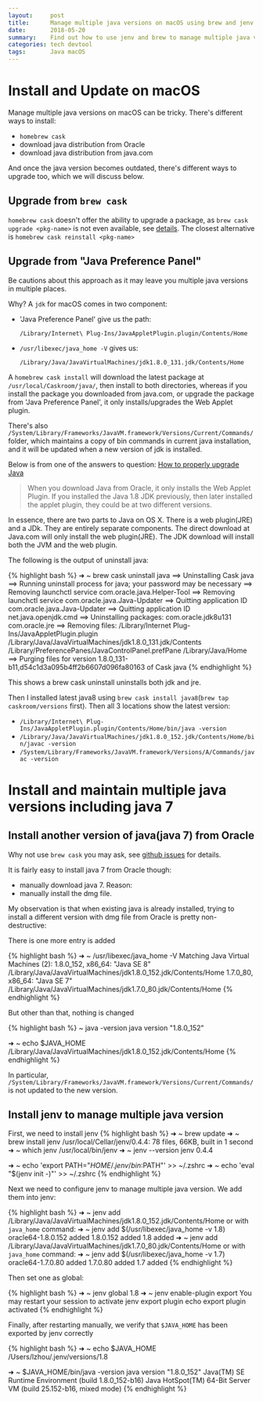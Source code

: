 ```yaml
---
layout:     post
title:      Manage multiple java versions on macOS using brew and jenv
date:       2018-05-20
summary:    Find out how to use jenv and brew to manage multiple java versions on macOS
categories: tech devtool
tags:       Java macOS
---
```


# Install and Update on macOS

Manage multiple java versions on macOS can be tricky. There's different ways to install:

- `homebrew cask`
- download java distribution from Oracle
- download java distribution from java.com

And once the java version becomes outdated, there's different ways to upgrade too, which we will discuss below.

## Upgrade from `brew cask`

`homebrew cask` doesn't offer the ability to upgrade a package, as `brew cask upgrade <pkg-name>` is not even available, see [details](https://github.com/caskroom/homebrew-cask/issues/4678).
The closest alternative is `homebrew cask reinstall <pkg-name>`

## Upgrade from "Java Preference Panel"

Be cautions about this approach as it may leave you multiple java versions in multiple places.

Why? A `jdk` for macOS comes in two component: 

- 'Java Preference Panel' give us the path:
  
  `/Library/Internet\ Plug-Ins/JavaAppletPlugin.plugin/Contents/Home`

- `/usr/libexec/java_home -V` gives us:
  
  `/Library/Java/JavaVirtualMachines/jdk1.8.0_131.jdk/Contents/Home`

A `homebrew cask install` will download the latest package at `/usr/local/Caskroom/java/`, then install to both directories, whereas if you install the package you downloaded from java.com, or upgrade the package from 'Java Preference Panel', it only installs/upgrades the Web Applet plugin.

There's also `/System/Library/Frameworks/JavaVM.framework/Versions/Current/Commands/` folder, which maintains a copy of bin commands in current java installation, and it will be updated when a new version of jdk is installed.

Below is from one of the answers to question: [How to properly upgrade Java](https://discussions.apple.com/thread/7630285?start=0&tstart=0)

>When you download Java from Oracle, it only installs the Web Applet Plugin. If you installed the Java 1.8 JDK previously,
>then later installed the applet plugin, they could be at two different versions.

In essence, there are two parts to Java on OS X. There is a web plugin(JRE) and a JDk. They are entirely separate components.
The direct download at Java.com will only install the web plugin(JRE).
The JDK download will install both the JVM and the web plugin.

The following is the output of uninstall java:

{% highlight bash %}
➜  ~ brew cask uninstall java
==> Uninstalling Cask java
==> Running uninstall process for java; your password may be necessary
==> Removing launchctl service com.oracle.java.Helper-Tool
==> Removing launchctl service com.oracle.java.Java-Updater
==> Quitting application ID com.oracle.java.Java-Updater
==> Quitting application ID net.java.openjdk.cmd
==> Uninstalling packages:
com.oracle.jdk8u131
com.oracle.jre
==> Removing files:
/Library/Internet Plug-Ins/JavaAppletPlugin.plugin
/Library/Java/JavaVirtualMachines/jdk1.8.0_131.jdk/Contents
/Library/PreferencePanes/JavaControlPanel.prefPane
/Library/Java/Home
==> Purging files for version 1.8.0_131-b11,d54c1d3a095b4ff2b6607d096fa80163 of Cask java
{% endhighlight %}

This shows a brew cask uninstall uninstalls both jdk and jre.

Then I installed latest java8 using `brew cask install java8`(`brew tap caskroom/versions` first). Then all 3 locations show the latest version:

- `/Library/Internet\ Plug-Ins/JavaAppletPlugin.plugin/Contents/Home/bin/java -version`
- `/Library/Java/JavaVirtualMachines/jdk1.8.0_152.jdk/Contents/Home/bin/javac -version`
- `/System/Library/Frameworks/JavaVM.framework/Versions/A/Commands/javac -version`

# Install and maintain multiple java versions including java 7

## Install another version of java(java 7) from Oracle

Why not use `brew cask` you may ask, see [github issues](https://github.com/caskroom/homebrew-cask/issues/37772) for details.

It is fairly easy to install java 7 from Oracle though:

- manually download java 7. Reason: 
- manually install the dmg file.

My observation is that when existing java is already installed, trying to install a different version with dmg file from Oracle is pretty non-destructive:
  
There is one more entry is added

{% highlight bash %}
➜  ~ /usr/libexec/java_home -V
Matching Java Virtual Machines (2):
    1.8.0_152, x86_64:	"Java SE 8"	/Library/Java/JavaVirtualMachines/jdk1.8.0_152.jdk/Contents/Home
    1.7.0_80, x86_64:	"Java SE 7"	/Library/Java/JavaVirtualMachines/jdk1.7.0_80.jdk/Contents/Home
{% endhighlight %}

But other than that, nothing is changed

{% highlight bash %}
~ java -version
java version "1.8.0_152"

➜  ~ echo $JAVA_HOME
/Library/Java/JavaVirtualMachines/jdk1.8.0_152.jdk/Contents/Home
{% endhighlight %}

In particular, `/System/Library/Frameworks/JavaVM.framework/Versions/Current/Commands/` is not updated to the new version.

## Install jenv to manage multiple java version 

First, we need to install jenv
{% highlight bash %}
➜  ~ brew update
➜  ~ brew install jenv
/usr/local/Cellar/jenv/0.4.4: 78 files, 66KB, built in 1 second
➜  ~ which jenv
/usr/local/bin/jenv
➜  ~ jenv --version
jenv 0.4.4

➜  ~ echo 'export PATH="$HOME/.jenv/bin:$PATH"' >> ~/.zshrc
➜  ~ echo 'eval "$(jenv init -)"' >> ~/.zshrc
{% endhighlight %}

Next we need to configure jenv to manage multiple java version. We add them into jenv:

{% highlight bash %}
➜  ~ jenv add /Library/Java/JavaVirtualMachines/jdk1.8.0_152.jdk/Contents/Home
or with `java_home` command:
➜  ~ jenv add $(/usr/libexec/java_home -v 1.8)
oracle64-1.8.0.152 added
1.8.0.152 added
1.8 added
➜  ~ jenv add /Library/Java/JavaVirtualMachines/jdk1.7.0_80.jdk/Contents/Home
or with `java_home` command:
➜  ~ jenv add $(/usr/libexec/java_home -v 1.7)
oracle64-1.7.0.80 added
1.7.0.80 added
1.7 added
{% endhighlight %}

Then set one as global:

{% highlight bash %}
➜  ~ jenv global 1.8
➜  ~ jenv enable-plugin export
You may restart your session to activate jenv export plugin echo export plugin activated
{% endhighlight %}

Finally, after restarting manually, we verify that `$JAVA_HOME` has been exported by jenv correctly

{% highlight bash %}
➜  ~ echo $JAVA_HOME
/Users/lzhou/.jenv/versions/1.8

➜  ~ $JAVA_HOME/bin/java -version
java version "1.8.0_152"
Java(TM) SE Runtime Environment (build 1.8.0_152-b16)
Java HotSpot(TM) 64-Bit Server VM (build 25.152-b16, mixed mode)
{% endhighlight %}
